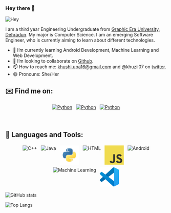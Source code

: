 ### Hey there 👋

![Hey](https://user-images.githubusercontent.com/106996372/227225445-45d034b9-c7dd-4536-aaf2-9db908cb0aee.gif)


I am a third year Engineering Undergraduate from [Graphic Era University, Dehradun](https://www.geu.ac.in/). My major is Computer Science. I am an emerging Software Engineer, who is currently aiming to learn about different technologies.


- 🌱 I’m currently learning Android Development, Machine Learning and Web Development.
- 👯 I’m looking to collaborate on [Github](https://www.github.com/).
- 📫 How to reach me: khushi.upa16@gmail.com and @khuzii07 on [twitter](https://www.twitter.com/).
- 😄 Pronouns: She/Her

## ✉️ Find me on:
<p align="center">
 <a href="https://www.linkedin.com/in/khushi-upadhyay-68bab81ba/" target="_blank" rel="noopener noreferrer"> <img src="https://cdn.jsdelivr.net/npm/simple-icons@v3/icons/linkedin.svg" alt="Python" height="60" style="vertical-align:top; margin:4px"></a>
 <a href="mailto:khushi.upa16@gmail.com"> <img src="https://cdn.jsdelivr.net/npm/simple-icons@v3/icons/gmail.svg" alt="Python" height="60" style="vertical-align:top; margin:4px"></a>
 <a href="https://twitter.com/khuzii07"> <img src="https://user-images.githubusercontent.com/106996372/227270288-19d28fef-344a-4f69-ab1f-ead3480aa6f9.png" alt="Python" height="40" style="vertical-align:top; margin:4px"></a>
</p>

<br />

## 🧰 Languages and Tools:
<p align="center">
<img src="https://user-images.githubusercontent.com/106996372/227268214-7bb0d84a-4b05-4df6-8349-42efd9fcb3af.png" alt="C++" height="60" style="vertical-align:top; margin:4px">
<img src="https://user-images.githubusercontent.com/106996372/227270905-a8257e79-9b86-4428-a754-f2b0970fe5ba.png" alt="Java" height="60" style="vertical-align:top; margin:4px">
<img src="https://raw.githubusercontent.com/github/explore/80688e429a7d4ef2fca1e82350fe8e3517d3494d/topics/python/python.png" alt="Python" height="60" style="vertical-align:top; margin:4px">
 <img src="https://user-images.githubusercontent.com/106996372/227271287-290efa12-86ff-47c8-a980-5b48b173200c.png" alt="HTML" height="60" style="vertical-align:top; margin:4px">
<img src="https://raw.githubusercontent.com/github/explore/80688e429a7d4ef2fca1e82350fe8e3517d3494d/topics/javascript/javascript.png" alt="Javascript" height="60" style="vertical-align:top; margin:4px">
 <img src="https://user-images.githubusercontent.com/106996372/227271637-82db3653-9d83-462c-a4c4-7e8787563a5f.png" alt="Android" height="60" style="vertical-align:top; margin:4px">
 <img src="https://user-images.githubusercontent.com/106996372/227271975-75f3f9f8-fa07-492f-abea-64503beee7f5.png" alt="Machine Learning" height="60" style="vertical-align:top; margin:4px">
<img src="https://raw.githubusercontent.com/github/explore/80688e429a7d4ef2fca1e82350fe8e3517d3494d/topics/visual-studio-code/visual-studio-code.png" alt="VS Code" height="60" style="vertical-align:top; margin:4px">
</p>

![GitHub stats](https://github-readme-stats.vercel.app/api?username=khuzii&show_icons=true&theme=tokyonight)

![Top Langs](https://github-readme-stats.vercel.app/api/top-langs/?username=khuzii&theme=tokyonight)

